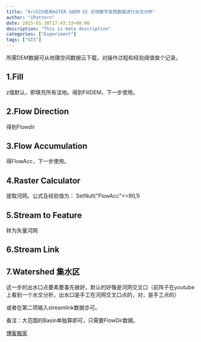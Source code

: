 ```yaml
---
title: "ArcGIS使用ASTER GDEM V2 全球数字高程数据进行水文分析"
author: "iPattern"
date: 2015-01-30T17:43:33+08:00
description: "This is meta description"
categories: ["Experiment"]
tags: ["GIS"]
---
```


所需DEM数据可从地理空间数据云下载，对操作过程和经验阈值做个记录。

## 1.Fill

z值默认，即填充所有洼地。得到FillDEM，下一步使用。

## 2.Flow Direction

得到Flowdir

## 3.Flow Accumulation

得FlowAcc，下一步使用。

## 4.Raster Calculator

提取河网。公式及经验值为： SetNull("FlowAcc"<=90,1)

## 5.Stream to Feature

转为矢量河网

## 6.Stream Link

## 7.Watershed 集水区

这一步的出水口点要素要事先做好，默认的好像是河网交叉口（前阵子在youtube上看到一个水文分析，出水口是手工在河网交叉口点的，对，是手工点的）

或者在第二项输入streamlink数据亦可。



备注：大范围的Basin单独算即可，只需要FlowDir数据。


[博客搬家](https://blog.csdn.net/dxbjfu08/article/details/43309281)

